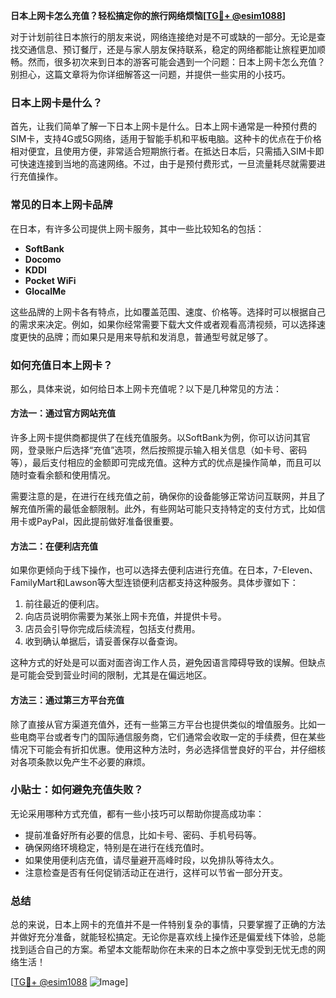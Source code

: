 **日本上网卡怎么充值？轻松搞定你的旅行网络烦恼[[TG💪+ @esim1088](https://t.me/s/esim1088)]**

对于计划前往日本旅行的朋友来说，网络连接绝对是不可或缺的一部分。无论是查找交通信息、预订餐厅，还是与家人朋友保持联系，稳定的网络都能让旅程更加顺畅。然而，很多初次来到日本的游客可能会遇到一个问题：日本上网卡怎么充值？别担心，这篇文章将为你详细解答这一问题，并提供一些实用的小技巧。

### 日本上网卡是什么？

首先，让我们简单了解一下日本上网卡是什么。日本上网卡通常是一种预付费的SIM卡，支持4G或5G网络，适用于智能手机和平板电脑。这种卡的优点在于价格相对便宜，且使用方便，非常适合短期旅行者。在抵达日本后，只需插入SIM卡即可快速连接到当地的高速网络。不过，由于是预付费形式，一旦流量耗尽就需要进行充值操作。

### 常见的日本上网卡品牌

在日本，有许多公司提供上网卡服务，其中一些比较知名的包括：

- **SoftBank**
- **Docomo**
- **KDDI**
- **Pocket WiFi**
- **GlocalMe**

这些品牌的上网卡各有特点，比如覆盖范围、速度、价格等。选择时可以根据自己的需求来决定。例如，如果你经常需要下载大文件或者观看高清视频，可以选择速度更快的品牌；而如果只是用来导航和发消息，普通型号就足够了。

### 如何充值日本上网卡？

那么，具体来说，如何给日本上网卡充值呢？以下是几种常见的方法：

#### 方法一：通过官方网站充值

许多上网卡提供商都提供了在线充值服务。以SoftBank为例，你可以访问其官网，登录账户后选择“充值”选项，然后按照提示输入相关信息（如卡号、密码等），最后支付相应的金额即可完成充值。这种方式的优点是操作简单，而且可以随时查看余额和使用情况。

需要注意的是，在进行在线充值之前，确保你的设备能够正常访问互联网，并且了解充值所需的最低金额限制。此外，有些网站可能只支持特定的支付方式，比如信用卡或PayPal，因此提前做好准备很重要。

#### 方法二：在便利店充值

如果你更倾向于线下操作，也可以选择去便利店进行充值。在日本，7-Eleven、FamilyMart和Lawson等大型连锁便利店都支持这种服务。具体步骤如下：

1. 前往最近的便利店。
2. 向店员说明你需要为某张上网卡充值，并提供卡号。
3. 店员会引导你完成后续流程，包括支付费用。
4. 收到确认单据后，请妥善保存以备查询。

这种方式的好处是可以面对面咨询工作人员，避免因语言障碍导致的误解。但缺点是可能会受到营业时间的限制，尤其是在偏远地区。

#### 方法三：通过第三方平台充值

除了直接从官方渠道充值外，还有一些第三方平台也提供类似的增值服务。比如一些电商平台或者专门的国际通信服务商，它们通常会收取一定的手续费，但在某些情况下可能会有折扣优惠。使用这种方法时，务必选择信誉良好的平台，并仔细核对各项条款以免产生不必要的麻烦。

### 小贴士：如何避免充值失败？

无论采用哪种方式充值，都有一些小技巧可以帮助你提高成功率：

- 提前准备好所有必要的信息，比如卡号、密码、手机号码等。
- 确保网络环境稳定，特别是在进行在线充值时。
- 如果使用便利店充值，请尽量避开高峰时段，以免排队等待太久。
- 注意检查是否有任何促销活动正在进行，这样可以节省一部分开支。

### 总结

总的来说，日本上网卡的充值并不是一件特别复杂的事情，只要掌握了正确的方法并做好充分准备，就能轻松搞定。无论你是喜欢线上操作还是偏爱线下体验，总能找到适合自己的方案。希望本文能帮助你在未来的日本之旅中享受到无忧无虑的网络生活！

[[TG💪+ @esim1088](https://t.me/s/esim1088) ![Image](https://i.postimg.cc/4NQfJmqS/Snipaste-2025-05-13-00-14-12.png)]